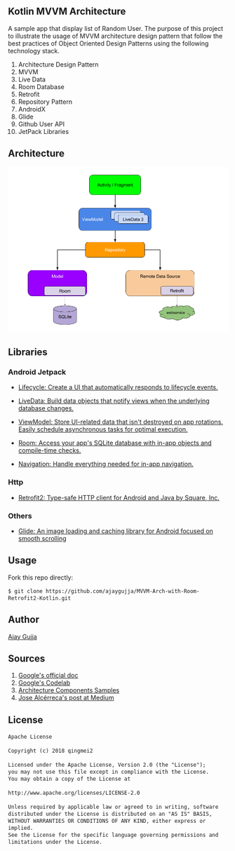 ## Kotlin MVVM Architecture

A sample app that display list of Random User. The purpose of this project to illustrate the usage of MVVM architecture design pattern that follow the best practices of Object Oriented Design Patterns using the following technology stack.

1. Architecture Design Pattern
2. MVVM
3. Live Data
4. Room Database
5. Retrofit
6. Repository Pattern
7. AndroidX
8. Glide
9. Github User API
10. JetPack Libraries

## Architecture
![Architecture_design_new](/app/src/main/res/mipmap-xxhdpi/Architecture_design_new.png)

## Libraries

### Android Jetpack

* [Lifecycle: Create a UI that automatically responds to lifecycle events.](https://developer.android.com/topic/libraries/architecture/lifecycle)

* [LiveData: Build data objects that notify views when the underlying database changes.](https://developer.android.com/topic/libraries/architecture/livedata)

* [ViewModel: Store UI-related data that isn't destroyed on app rotations. Easily schedule asynchronous tasks for optimal execution.](https://developer.android.com/topic/libraries/architecture/viewmodel)

* [Room: Access your app's SQLite database with in-app objects and compile-time checks.](https://developer.android.com/topic/libraries/architecture/room)

* [Navigation: Handle everything needed for in-app navigation.](https://developer.android.com/topic/libraries/architecture/navigation/)

### Http

* [Retrofit2: Type-safe HTTP client for Android and Java by Square, Inc.](https://github.com/square/retrofit)


### Others

* [Glide: An image loading and caching library for Android focused on smooth scrolling](https://github.com/bumptech/glide)


## Usage

Fork this repo directly:

```shell
$ git clone https://github.com/ajaygujja/MVVM-Arch-with-Room-Retrofit2-Kotlin.git
```

## Author
[Ajay Gujja](https://github.com/ajaygujja "Ajay Gujja")


## Sources
1. [Google's official doc](https://developer.android.com/jetpack/docs/guide)
2. [Google's Codelab](https://codelabs.developers.google.com/codelabs/android-training-livedata-viewmodel/#0)
3. [Architecture Components Samples](https://github.com/android/architecture-components-samples/tree/88747993139224a4bb6dbe985adf652d557de621)
4. [Jose Alcérreca's post at Medium](https://medium.com/androiddevelopers/livedata-beyond-the-viewmodel-reactive-patterns-using-transformations-and-mediatorlivedata-fda520ba00b7)

## License

    Apache License

    Copyright (c) 2018 qingmei2

    Licensed under the Apache License, Version 2.0 (the "License");
    you may not use this file except in compliance with the License.
    You may obtain a copy of the License at

    http://www.apache.org/licenses/LICENSE-2.0

    Unless required by applicable law or agreed to in writing, software
    distributed under the License is distributed on an "AS IS" BASIS,
    WITHOUT WARRANTIES OR CONDITIONS OF ANY KIND, either express or implied.
    See the License for the specific language governing permissions and
    limitations under the License.
